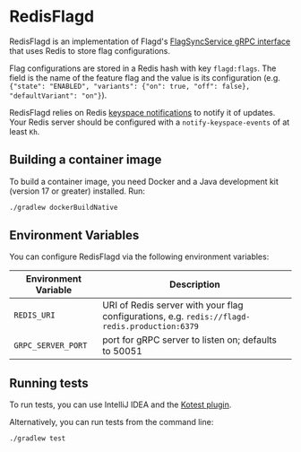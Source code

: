 # RedisFlagd

RedisFlagd is an implementation of Flagd's [FlagSyncService gRPC interface](https://github.com/open-feature/schemas/blob/main/protobuf/sync/v1/sync_service.proto) that uses Redis to store flag configurations.

Flag configurations are stored in a Redis hash with key `flagd:flags`. The field is the name of the feature flag and the value is its configuration (e.g. `{"state": "ENABLED", "variants": {"on": true, "off": false}, "defaultVariant": "on"}`).

RedisFlagd relies on Redis [keyspace notifications](https://redis.io/docs/manual/keyspace-notifications/) to notify it of updates. Your Redis server should be configured with a `notify-keyspace-events` of at least `Kh`.

## Building a container image

To build a container image, you need Docker and a Java development kit (version 17 or greater) installed. Run:
```sh
./gradlew dockerBuildNative
```

## Environment Variables

You can configure RedisFlagd via the following environment variables:

| Environment Variable | Description |
| --- | --- |
| `REDIS_URI` | URI of Redis server with your flag configurations, e.g. `redis://flagd-redis.production:6379` |
| `GRPC_SERVER_PORT` | port for gRPC server to listen on; defaults to 50051 |

## Running tests

To run tests, you can use IntelliJ IDEA and the [Kotest plugin](https://plugins.jetbrains.com/plugin/14080-kotest).

Alternatively, you can run tests from the command line:
```sh
./gradlew test
```
